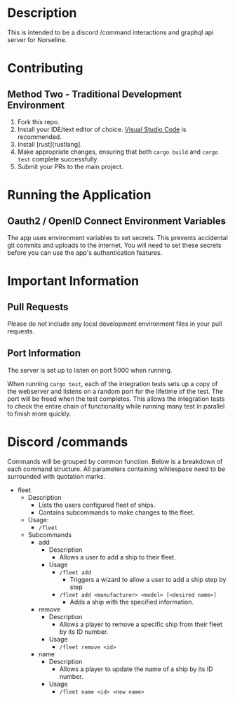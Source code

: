 # Description
This is intended to be a discord /command interactions and graphql api server for Norseline.

# Contributing
## Method Two - Traditional Development Environment
1. Fork this repo.
2. Install your IDE/text editor of choice. [Visual Studio Code][vscode] is recommended.
3. Install [rust][rustlang].
4. Make appropriate changes, ensuring that both `cargo build` and `cargo test` complete successfully.
4. Submit your PRs to the main project.

# Running the Application
## Oauth2 / OpenID Connect Environment Variables
The app uses environment variables to set secrets. This prevents accidental git commits and uploads to the internet. You will need to set these secrets before you can use the app's authentication features.

# Important Information
## Pull Requests
Please do not include any local development environment files in your pull requests.

## Port Information
The server is set up to listen on port 5000 when running.

When running `cargo test`, each of the integration tests sets up a copy of the webserver and listens on a random port for the lifetime of the test. The port will be freed when the test completes. This allows the integration tests to check the entire chain of functionality while running many test in parallel to finish more quickly.


# Discord /commands
Commands will be grouped by common function. Below is a breakdown of each command structure. All parameters containing whitespace need to be surrounded with quotation marks.

* fleet
    * Description
        * Lists the users configured fleet of ships.
        * Contains subcommands to make changes to the fleet. 
    * Usage:
        * `/fleet`
    * Subcommands
        * add
            * Description
                * Allows a user to add a ship to their fleet.
            * Usage
                * `/fleet add`
                    * Triggers a wizard to allow a user to add a ship step by step
                * `/fleet add <manufacturer> <model> [<desired name>]`
                    * Adds a ship with the specified information.
        * remove
            * Description
                * Allows a player to remove a specific ship from their fleet by its ID number.
            * Usage
                * `/fleet remove <id>`
        * name
            * Description
                * Allows a player to update the name of a ship by its ID number.
            * Usage
                * `/fleet name <id> <new name>`

[wsl2]: https://docs.microsoft.com/en-us/windows/wsl/install-win10#update-to-wsl-2 "WSL2 Setup Information"
[vscode]: https://code.visualstudio.com/ "Visual Studio Code"
[rustlang-install]: https://www.rust-lang.org/learn/get-started "Install Rust"